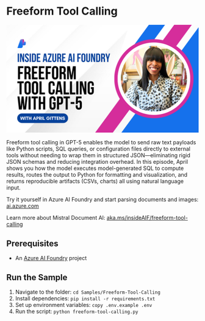 # Freeform Tool Calling

![Freeform Tool Calling](../../Images/thumbnail-freeform-tool-calling.png)

Freeform tool calling in GPT-5 enables the model to send raw text payloads like Python scripts, SQL queries, or configuration files directly to external tools without needing to wrap them in structured JSON—eliminating rigid JSON schemas and reducing integration overhead. In this episode, April shows you how the model executes model-generated SQL to compute results, routes the output to Python for formatting and visualization, and returns reproducible artifacts (CSVs, charts) all using natural language input.

Try it yourself in Azure AI Foundry and start parsing documents and images: [ai.azure.com](https://ai.azure.com)

Learn more about Mistral Document AI: [aka.ms/insideAIF/freeform-tool-calling](https://aka.ms/insideAIF/freeform-tool-calling)

## Prerequisites

- An [Azure AI Foundry](https://ai.azure.com) project

## Run the Sample

1. Navigate to the folder: `cd Samples/Freeform-Tool-Calling`
1. Install dependencies: `pip install -r requirements.txt`
1. Set up environment variables: `copy .env.example .env`
1. Run the script: `python freeform-tool-calling.py`